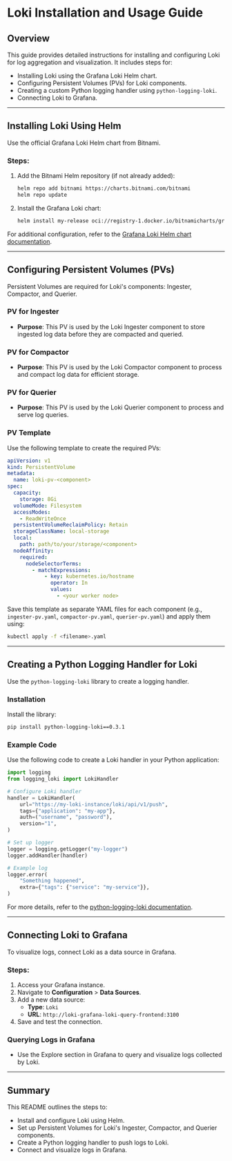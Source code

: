 
# Loki Installation and Usage Guide

## Overview
This guide provides detailed instructions for installing and configuring Loki for log aggregation and visualization. It includes steps for:
- Installing Loki using the Grafana Loki Helm chart.
- Configuring Persistent Volumes (PVs) for Loki components.
- Creating a custom Python logging handler using `python-logging-loki`.
- Connecting Loki to Grafana.

---

## Installing Loki Using Helm
Use the official Grafana Loki Helm chart from Bitnami.

### Steps:
1. Add the Bitnami Helm repository (if not already added):
   ```bash
   helm repo add bitnami https://charts.bitnami.com/bitnami
   helm repo update
   ```

2. Install the Grafana Loki chart:
   ```bash
   helm install my-release oci://registry-1.docker.io/bitnamicharts/grafana-loki
   ```

For additional configuration, refer to the [Grafana Loki Helm chart documentation](https://github.com/bitnami/charts/tree/main/bitnami/grafana-loki/#installing-the-chart).

---

## Configuring Persistent Volumes (PVs)
Persistent Volumes are required for Loki's components: Ingester, Compactor, and Querier.

### PV for Ingester
- **Purpose**: This PV is used by the Loki Ingester component to store ingested log data before they are compacted and queried.

### PV for Compactor
- **Purpose**: This PV is used by the Loki Compactor component to process and compact log data for efficient storage.

### PV for Querier
- **Purpose**: This PV is used by the Loki Querier component to process and serve log queries.

### PV Template
Use the following template to create the required PVs:

```yaml
apiVersion: v1
kind: PersistentVolume
metadata:
  name: loki-pv-<component>  
spec:
  capacity:
    storage: 8Gi  
  volumeMode: Filesystem
  accessModes:
    - ReadWriteOnce
  persistentVolumeReclaimPolicy: Retain
  storageClassName: local-storage
  local:
    path: path/to/your/storage/<component>  
  nodeAffinity:
    required:
      nodeSelectorTerms:
        - matchExpressions:
            - key: kubernetes.io/hostname
              operator: In
              values:
                - <your worker node>  
```

Save this template as separate YAML files for each component (e.g., `ingester-pv.yaml`, `compactor-pv.yaml`, `querier-pv.yaml`) and apply them using:
```bash
kubectl apply -f <filename>.yaml
```

---

## Creating a Python Logging Handler for Loki
Use the `python-logging-loki` library to create a logging handler.

### Installation
Install the library:
```bash
pip install python-logging-loki==0.3.1
```

### Example Code
Use the following code to create a Loki handler in your Python application:
```python
import logging
from logging_loki import LokiHandler

# Configure Loki handler
handler = LokiHandler(
    url="https://my-loki-instance/loki/api/v1/push",  
    tags={"application": "my-app"},
    auth=("username", "password"),  
    version="1",
)

# Set up logger
logger = logging.getLogger("my-logger")
logger.addHandler(handler)

# Example log
logger.error(
    "Something happened",
    extra={"tags": {"service": "my-service"}},
)
```
For more details, refer to the [python-logging-loki documentation](https://pypi.org/project/python-logging-loki/).

---

## Connecting Loki to Grafana
To visualize logs, connect Loki as a data source in Grafana.

### Steps:
1. Access your Grafana instance.
2. Navigate to **Configuration** > **Data Sources**.
3. Add a new data source:
   - **Type**: `Loki`
   - **URL**: `http://loki-grafana-loki-query-frontend:3100`
4. Save and test the connection.

### Querying Logs in Grafana
- Use the Explore section in Grafana to query and visualize logs collected by Loki.

---

## Summary
This README outlines the steps to:
- Install and configure Loki using Helm.
- Set up Persistent Volumes for Loki's Ingester, Compactor, and Querier components.
- Create a Python logging handler to push logs to Loki.
- Connect and visualize logs in Grafana.

